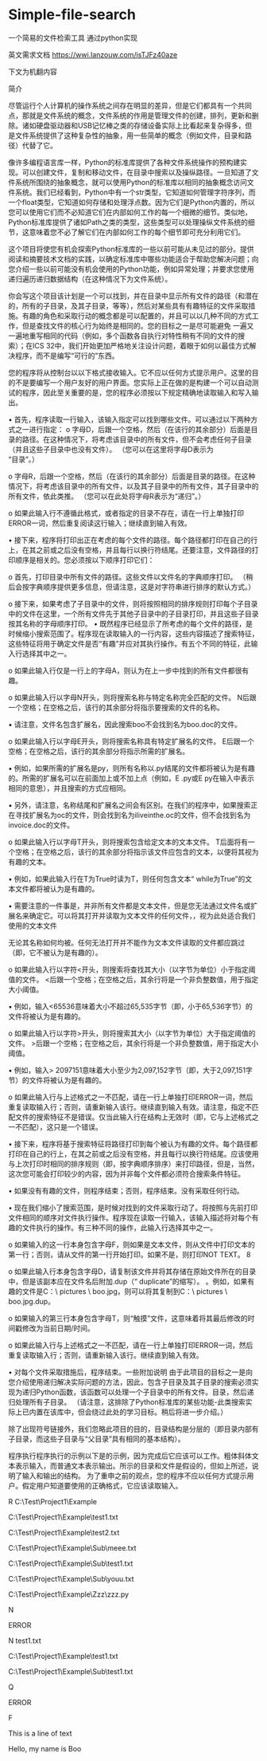 # Simple-file-search
一个简易的文件检索工具 通过python实现

英文需求文档 https://wwi.lanzouw.com/isTJFz40aze

下文为机翻内容

简介

尽管运行个人计算机的操作系统之间存在明显的差异，但是它们都具有一个共同点，那就是文件系统的概念，文件系统的作用是管理文件的创建，排列，更新和删除。诸如硬盘驱动器和USB记忆棒之类的存储设备实际上比看起来复杂得多，但是文件系统提供了这种复杂性的抽象，用一些简单的概念（例如文件，目录和路径）代替了它。 

像许多编程语言库一样，Python的标准库提供了各种文件系统操作的预构建实现。可以创建文件，复制和移动文件，在目录中搜索以及操纵路径。一旦知道了文件系统所围绕的抽象概念，就可以使用Python的标准库以相同的抽象概念访问文件系统。我们已经看到，Python中有一个str类型，它知道如何管理字符序列，而一个float类型，它知道如何存储和处理浮点数。因为它们是Python内置的，所以您可以使用它们而不必知道它们在内部如何工作的每一个细微的细节。类似地，Python标准库提供了诸如Path之类的类型，这些类型可以处理操纵文件系统的细节，这意味着您不必了解它们在内部如何工作的每个细节即可充分利用它们。 

这个项目将使您有机会探索Python标准库的一些以前可能从未见过的部分。提供阅读和摘要技术文档的实践，以确定标准库中哪些功能适合于帮助您解决问题；向您介绍一些以前可能没有机会使用的Python功能，例如异常处理；并要求您使用递归遍历递归数据结构（在这种情况下为文件系统）。 

你会写这个项目该计划是一个可以找到，并在目录中显示所有文件的路径（和潜在的，所有的子目录，及其子目录，等等），然后对某些具有有趣特征的文件采取措施。有趣的角色和采取行动的概念都是可以配置的，并且可以以几种不同的方式工作，但是查找文件的核心行为始终是相同的。您的目标之一是尽可能避免 一遍又一遍地重写相同的代码（例如，多个函数各自执行对特性稍有不同的文件的搜索）；在ICS 32中，我们开始更加严格地关注设计问题，着眼于如何以最佳方式解决程序，而不是编写“可行的”东西。 

您的程序将从控制台以以下格式接收输入。它不应以任何方式提示用户。这里的目的不是要编写一个用户友好的用户界面。您实际上正在做的是构建一个可以自动测试的程序，因此至关重要的是，您的程序必须按以下规定精确地读取输入和写入输出。 


• 首先，程序读取一行输入，该输入指定可以找到哪些文件。可以通过以下两种方式之一进行指定：  o 字母D，后跟一个空格，然后（在该行的其余部分）后面是目录的路径。在这种情况下，将考虑该目录中的所有文件，但不会考虑任何子目录（并且这些子目录中也没有文件）。 （您可以在这里将字母D表示为  
“目录”。） 

o 字母R，后跟一个空格，然后（在该行的其余部分）后面是目录的路径。在这种情况下，将考虑该目录中的所有文件，以及其子目录中的所有文件，其子目录中的所有文件，依此类推。 （您可以在此处将字母R表示为“递归”。） 

o 如果此输入行不遵循此格式，或者指定的目录不存在，请在一行上单独打印ERROR一词，然后重复阅读这行输入；继续直到输入有效。 


• 接下来，程序将打印出正在考虑的每个文件的路径。每个路径都打印在自己的行上，在其之前或之后没有空格，并且每行以换行符结尾。还要注意，文件路径的打印顺序是相关的。您必须按以下顺序打印它们： 

o 首先，打印目录中所有文件的路径。这些文件以文件名的字典顺序打印。 （稍后会按字典顺序提供更多信息，但请注意，这是对字符串进行排序的默认方式。） 

o 接下来，如果考虑了子目录中的文件，则将按照相同的排序规则打印每个子目录中的文件在这里，一个所有文件先于其他子目录中的子目录打印，并且这些子目录按其名称的字母顺序打印。 • 既然程序已经显示了所考虑的每个文件的路径，是时候缩小搜索范围了。程序现在读取输入的一行内容，这些内容描述了搜索特征，这些特征将用于确定文件是否“有趣”并应对其执行操作。有五个不同的特征，此输入行选择其中之一。  

o 如果此输入行仅是一行上的字母A，则认为在上一步中找到的所有文件都很有趣。 

o 如果此输入行以字母N开头，则将搜索名称与特定名称完全匹配的文件。 N后跟一个空格；在空格之后，该行的其余部分将指示要搜索的文件的名称。


▪ 请注意，文件名包含扩展名，因此搜索boo不会找到名为boo.doc的文件。 

o 如果此输入行以字母E开头，则将搜索名称具有特定扩展名的文件。 E后跟一个空格；在空格之后，该行的其余部分将指示所需的扩展名。  


▪ 例如，如果所需的扩展名是py，则所有名称以.py结尾的文件都将被认为是有趣的。所需的扩展名可以在前面加上或不加上点（例如，E .py或E py在输入中表示相同的意思），并且搜索的方式应相同。 


▪ 另外，请注意，名称结尾和扩展名之间会有区别。在我们的程序中，如果搜索正在寻找扩展名为oc的文件，则会找到名为iliveinthe.oc的文件，但不会找到名为invoice.doc的文件。 

o 如果此输入行以字母T开头，则将搜索包含给定文本的文本文件。 T后面将有一个空格；在空格之后，该行的其余部分将指示该文件应包含的文本，以便将其视为有趣的文本。


▪ 例如，如果此输入行在T为True时读为T，则任何包含文本“ while为True”的文本文件都将被认为是有趣的。 


▪ 需要注意的一件事是，并非所有文件都是文本文件，但是您无法通过文件名或扩展名来确定它。可以将其打开并读取为文本文件的任何文件，，视为此处适合我们使用的文本文件

无论其名称如何均被。任何无法打开并不能作为文本文件读取的文件都应跳过（即，它不被认为是有趣的）。 

o 如果此输入行以字符<开头，则搜索将查找其大小（以字节为单位）小于指定阈值的文件。 <后跟一个空格；在空格之后，其余行将是一个非负整数值，用于指定大小阈值。 


▪ 例如，输入<65536意味着大小不超过65,535字节（即，小于65,536字节）的文件将被认为是有趣的。 

o 如果此输入行以字符>开头，则将搜索其大小（以字节为单位）大于指定阈值的文件。 >后跟一个空格；在空格之后，其余行将是一个非负整数值，用于指定大小阈值。  


▪ 例如，输入> 2097151意味着大小至少为2,097,152字节（即，大于2,097,151字节）的文件将被认为是有趣的。 

o 如果此输入行与上述格式之一不匹配，请在一行上单独打印ERROR一词，然后重复读取输入行；否则，请重新输入该行。继续直到输入有效。请注意，指定不匹配文件的搜索特征不是错误。仅当此输入行在结构上无效时（即，它与上述格式之一不匹配），这只是一个错误。 


• 接下来，程序将基于搜索特征将路径打印到每个被认为有趣的文件。每个路径都打印在自己的行上，在其之前或之后没有空格，并且每行以换行符结尾。应该使用与上次打印时相同的排序规则（即，按字典顺序排序）来打印路径，但是，当然，这次您可能会打印较少的内容，因为并非每个文件都必须符合搜索条件特征。


• 如果没有有趣的文件，则程序结束；否则，程序结束。没有采取任何行动。 


• 现在我们缩小了搜索范围，是时候对找到的文件采取行动了。将按照与先前打印文件相同的顺序对文件执行操作。程序现在读取一行输入，该输入描述将对每个有趣的文件执行的操作。有三种不同的操作，此输入行选择其中之一。 

o 如果输入的这一行本身包含字母F，则如果是文本文件，则从文件中打印文本的第一行；否则，请从文件的第一行开始打印。如果不是，则打印NOT TEXT。 8

o 如果此输入行本身包含字母D，请复制该文件并将其存储在原始文件所在的目录中，但是该副本应在文件名后附加.dup（“ duplicate”的缩写）。 。例如，如果有趣的文件是C：\ pictures \ boo.jpg，则可以将其复制到C：\ pictures \ boo.jpg.dup。 

o 如果输入的第三行本身包含字母T，则“触摸”文件，这意味着将其最后修改的时间戳修改为当前日期/时间。 

o 如果此输入行与上述格式之一不匹配，请在一行上单独打印ERROR一词，然后重复读取输入行；否则，请重新输入该行。继续直到输入有效。


• 对每个文件采取措施后，程序结束。一些附加说明 
由于此项目的目标之一是向您介绍使用递归解决实际问题的方法，因此，包含子目录及其子目录的搜索必须实现为递归Python函数，该函数可以处理一个子目录中的所有文件。目录，然后递归处理所有子目录。 （请注意，这排除了Python标准库的某些功能-此类搜索实际上已内置在该库中，但会绕过此处的学习目标。稍后将进一步介绍。） 

除了出现符号链接外，我们忽略此项目的目的，目录结构是分层的（即目录内部有子目录，而这些子目录与“父目录”具有相同的基本结构）。 

程序执行程序执行的示例以下是的示例，因为完成后它应该可以工作。粗体斜体文本表示输入，而普通文本表示输出。所示的目录和文件是假设的，但如上所述，说明了输入和输出的结构。 
为了重申之前的观点，您的程序不应以任何方式提示用户。假定用户知道要使用的正确格式，它应该读取输入。


R C:\Test\Project1\Example

C:\Test\Project1\Example\test1.txt

C:\Test\Project1\Example\test2.txt

C:\Test\Project1\Example\Sub\meee.txt

C:\Test\Project1\Example\Sub\test1.txt

C:\Test\Project1\Example\Sub\youu.txt

C:\Test\Project1\Example\Zzz\zzz.py

N

ERROR

N test1.txt

C:\Test\Project1\Example\test1.txt

C:\Test\Project1\Example\Sub\test1.txt

Q

ERROR

F

This is a line of text

Hello, my name is Boo

